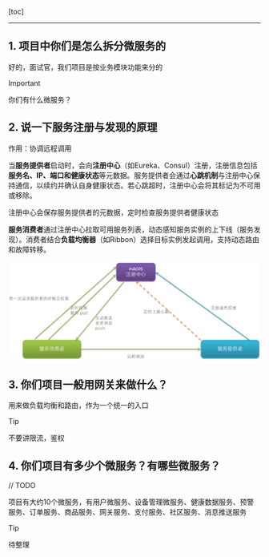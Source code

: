 [toc]

---

## 1. 项目中你们是怎么拆分微服务的

好的，面试官，我们项目是按业务模块功能来分的

> [!important]
>
> 你们有什么微服务？



## 2. 说一下服务注册与发现的原理

作用：协调远程调用

当**服务提供者**启动时，会向**注册中心**（如Eureka、Consul）注册，注册信息包括**服务名、IP、端口和健康状态**等元数据。服务提供者会通过**心跳机制**与注册中心保持通信，以续约并确认自身健康状态。若心跳超时，注册中心会将其标记为不可用或移除。

注册中心会保存服务提供者的元数据，定时检查服务提供者健康状态

**服务消费者**通过注册中心拉取可用服务列表，动态感知服务实例的上下线（服务发现）。消费者结合**负载均衡器**（如Ribbon）选择目标实例发起调用，支持动态路由和故障转移。

<img src="./assets/image-20251009215334985.png" alt="image-20251009215334985" style="zoom:67%;" />



## 3. 你们项目一般用网关来做什么？

用来做负载均衡和路由，作为一个统一的入口

> [!tip] 
>
> 不要讲限流，鉴权



## 4. 你们项目有多少个微服务？有哪些微服务？

// TODO

项目有大约10个微服务，有用户微服务、设备管理微服务、健康数据服务、预警服务、订单服务、商品服务、网关服务、支付服务、社区服务、消息推送服务

> [!tip] 
>
> 待整理